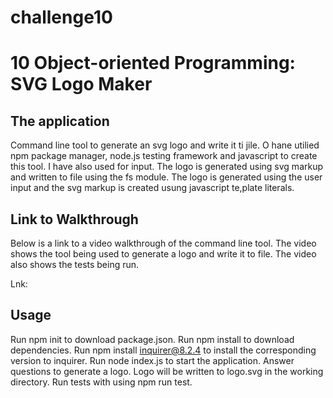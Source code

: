 # challenge10
# 10 Object-oriented Programming: SVG Logo Maker

## The application

Command line tool to generate an svg logo and write it ti jile. O hane utilied npm package manager, node.js testing framework and javascript to create this tool. I have also used for input. The logo is generated using svg markup and written to file using the fs module. The logo is generated using the user input and the svg markup is created usung javascript te,plate literals.

## Link to Walkthrough

Below is a link to a video walkthrough of the command line tool. The video shows the tool being used to generate a logo and write it to file. The video also shows the tests being run.

Lnk: 

## Usage

Run npm init to download package.json.
Run npm install to download dependencies.
Run npm install inquirer@8.2.4 to install the corresponding version to inquirer.
Run node index.js to start the application.
  Answer questions to generate a logo.
  Logo will be written to logo.svg in the working directory.
Run tests with using npm run test.


